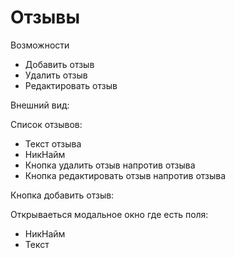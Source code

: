 # Отзывы

Возможности
- Добавить отзыв
- Удалить отзыв
- Редактировать отзыв

Внешний вид:

Список отзывов:
- Текст отзыва
- НикНайм
- Кнопка удалить отзыв напротив отзыва
- Кнопка редактировать отзыв напротив отзыва


Кнопка добавить отзыв:

Открываеться модальное окно где есть поля:
- НикНайм
- Текст
